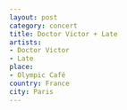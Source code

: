 ```yaml
---
layout: post
category: concert
title: Doctor Victor + Late
artists: 
- Doctor Victor
- Late
place: 
- Olympic Café
country: France
city: Paris
---
```


